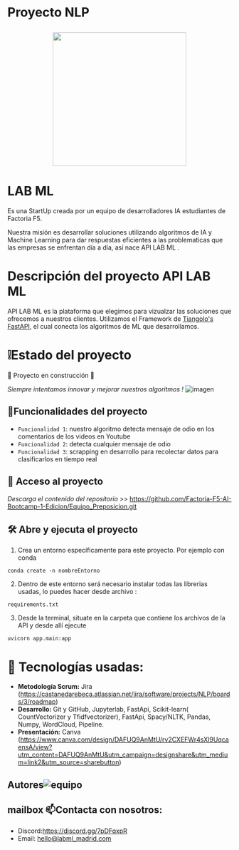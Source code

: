 
<h1 align="center">
  <p align="left">Proyecto NLP</p>
  <img align="center" width="300" height="300" src="https://user-images.githubusercontent.com/108665291/207138055-87f92d1c-3810-42bf-8f98-148f847e9a87.png">
</h1>

# LAB ML
Es una StartUp creada por un equipo de desarrolladores IA estudiantes de Factoria F5. 

Nuestra misión es desarrollar soluciones utilizando algoritmos de IA y Machine Learning para dar respuestas eficientes  a las problematicas que las empresas se enfrentan día a día, así nace API LAB ML .

# Descripción del proyecto API LAB ML
API LAB ML es la plataforma que elegimos para vizualzar las soluciones que ofrecemos a nuestros clientes.
Utilizamos el Framework de [Tiangolo's FastAPI](https://fastapi.tiangolo.com/), el cual conecta los algoritmos de ML que desarrollamos.

# :grey_exclamation:Estado del proyecto
:construction: Proyecto en construcción :construction:

*Siempre intentamos innovar y mejorar nuestros algoritmos !*
![imagen](https://user-images.githubusercontent.com/108665291/207285962-ecf1c7d2-676b-46c1-977f-79020e29513e.png)

## :hammer:Funcionalidades del proyecto

- `Funcionalidad 1`: nuestro algoritmo detecta mensaje de odio en los comentarios de los videos en Youtube 
- `Funcionalidad 2`: detecta cualquier mensaje de odio 
- `Funcionalidad 3`: scrapping en desarrollo para recolectar datos para clasificarlos en tiempo real 

## 📁 Acceso al proyecto

*Descarga el contenido del repositorio* >> https://github.com/Factoria-F5-AI-Bootcamp-1-Edicion/Equipo_Preposicion.git 

## 🛠️ Abre y ejecuta el proyecto

1. Crea un entorno específicamente para este proyecto. Por ejemplo con conda 
```
conda create -n nombreEntorno
```
2. Dentro de este entorno será necesario instalar todas las librerias usadas, lo puedes hacer desde archivo :
```
requirements.txt
```
3. Desde la terminal, situate en la carpeta que contiene los archivos de la API y desde allí ejecute
```
uvicorn app.main:app
```

# :wrench: Tecnologías usadas:

   - **Metodología Scrum:** Jira (https://castanedarebeca.atlassian.net/jira/software/projects/NLP/boards/3/roadmap)
   - **Desarrollo:** Git y GitHub, Jupyterlab, FastApi, Scikit-learn( CountVectorizer y Tfidfvectorizer), FastApi, Spacy/NLTK, Pandas, Numpy, WordCloud,      Pipeline.
   - **Presentación:** Canva (https://www.canva.com/design/DAFUQ9AnMtU/rv2CXEFWr4sXl9UqcaensA/view?utm_content=DAFUQ9AnMtU&utm_campaign=designshare&utm_medium=link2&utm_source=sharebutton) 


## Autores![equipo](https://user-images.githubusercontent.com/108665291/207284142-daa21e46-24a1-4c1a-b799-57114fccd1db.png)

## 	mailbox :mailbox:Contacta con nosotros:
- Discord:https://discord.gg/7pDFqxpR
- Email: hello@labml_madrid.com



